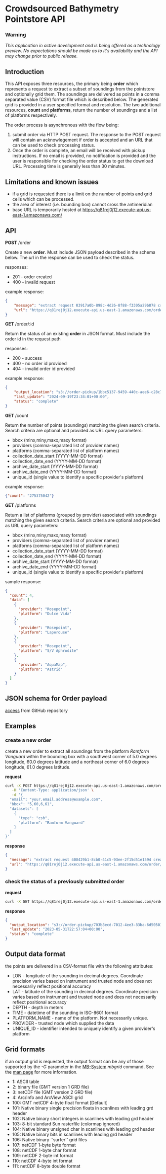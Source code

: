 # Crowdsourced Bathymetry Pointstore API

### Warning
*This application in active development and is being offered as a technology preview. No expectations should be made as to it's availability and the API may change prior to public release.*

## Introduction

This API exposes three resources, the primary being **order** which represents a request to extract a subset of soundings from the pointstore and optionally grid them. The soundings are delivered as points in a comma separated value (CSV) format file which is described below. The generated grid is provided in a user specified format and resolution. The two additional resources, **count** and **platforms**, return the number of soundings and a list of platforms respectively.

The order process is asynchronous with the flow being:

1. submit order via HTTP POST request. The response to the POST request will contain an acknowlegement if order is accepted and an URL that can be used to check processing status.
2. Once the order is complete, an email will be received with pickup instructions. If no email is provided, no notification is provided and the user is responsible for checking the order status to get the download URL. Processing time is generally less than 30 minutes.

## Limitations and known issues

* if a grid is requested there is a limit on the number of points and grid cells which can be processed.
* the area of interest (i.e. bounding box) cannot cross the antimeridian
* base URL is temporarily hosted at https://q81rej0j12.execute-api.us-east-1.amazonaws.com/

## API

**POST** /order

Create a new **order**. Must include JSON payload described in the schema below. The *url* in the response can be used to check the status.

responses:

* 201 - order created
* 400 - invalid request

example response:

```json
{
    "message": "extract request 03917a0b-898c-4d26-8f88-f3305a29b878 created.",
    "url": "https://q81rej0j12.execute-api.us-east-1.amazonaws.com/order/03917a0b-898c-4d26-8f88-f3305a29b878"
}
```

**GET** /order/:id

Return the status of an existing **order** in JSON format. Must include the order id in the request path

responses:

* 200 - success
* 400 - no order id provided
* 404 - invalid order id provided

example response:

```json
{
    "output_location": "s3://order-pickup/1bbc5137-9459-440c-aee6-c28c73af3f60.csv",
    "last_update": "2024-09-19T23:34:01+00:00",
    "status": "complete"
}
```

**GET** /count

Return the number of points (soundings) matching the given search criteria. Search criteria are optional and provided as URL query parameters:
 
* bbox (minx,miny,maxx,maxy format)
* providers (comma-separated list of provider names)
* platforms  (comma-separated list of platform names)
* collection_date_start (YYYY-MM-DD format)
* collection_date_end (YYYY-MM-DD format)
* archive_date_start (YYYY-MM-DD format)
* archive_date_end (YYYY-MM-DD format)
* unique_id (single value to identify a specific provider's platform)

example response:

```json 
{"count": "275375042"}
```

**GET** /platforms

Return a list of platforms (grouped by provider) associated with soundings matching the given search criteria. Search criteria are optional and provided as URL query parameters:
 
* bbox (minx,miny,maxx,maxy format)
* providers (comma-separated list of provider names)
* platforms  (comma-separated list of platform names)
* collection_date_start (YYYY-MM-DD format)
* collection_date_end (YYYY-MM-DD format)
* archive_date_start (YYYY-MM-DD format)
* archive_date_end (YYYY-MM-DD format)
* unique_id (single value to identify a specific provider's platform)

sample response:
```json
{
  "count": 4,
  "data": [
    {
      "provider": "Rosepoint",
      "platform": "Dulce Vida"
    },
    {
      "provider": "Rosepoint",
      "platform": "Laperouse"
    },
    {
      "provider": "Rosepoint",
      "platform": "S/V Aphrodite"
    },
    {
      "provider": "AquaMap",
      "platform": "Astrid"
    }
  ]
}
```

## JSON schema for Order payload
[access](https://raw.githubusercontent.com/CI-CMG/pointstore-api-docs/refs/heads/main/pointstore_payload_schema.json) from GitHub repository

## Examples

### create a new order

create a new order to extract all soundings from the platform *Ramform Vanguard* within the bounding box with a southwest corner of 5.0 degrees longitude, 60.0 degrees latitude and a northeast corner of 6.0 degrees longitude, 61.0 degrees latitude.

**request**

```bash
curl -X POST https://q81rej0j12.execute-api.us-east-1.amazonaws.com/order \
   -H 'Content-Type: application/json' \
   -d '{
  "email": "your.email.address@example.com",
  "bbox": "5,60,6,61",
  "datasets": [
    {
      "type": "csb",
      "platform": "Ramform Vanguard"
    }
  ]
}'
```

**response**

```json
{
  "message": "extract request 408429b1-8cb0-41c5-93ee-2f15d51e1594 created.",
  "url": "https://q81rej0j12.execute-api.us-east-1.amazonaws.com/order/408429b1-8cb0-41c5-93ee-2f15d51e1594"
}
```

### check the status of a previously submitted order

**request**

```bash
curl -X GET https://q81rej0j12.execute-api.us-east-1.amazonaws.com/order/408429b1-8cb0-41c5-93ee-2f15d51e1594
```

**response**

```json
{
  "output_location": "s3://order-pickup/703b8ecd-7012-4ee3-83ba-6d50501ba4a4.csv",
  "last_update": "2023-05-31T22:57:04+00:00",
  "status": "complete"
}
```

## Output data format

the points are delivered in a CSV-format file with the following attributes:

* LON - longitude of the sounding in decimal degrees. Coordinate precision varies based on instrument and trusted node and does not necessarily reflect positional accuracy	
* LAT - latitude of the sounding in decimal degrees. Coordinate precision varies based on instrument and trusted node and does not necessarily reflect positional accuracy
* DEPTH - depth in meters
* TIME - datetime of the sounding in ISO-8601 format
* PLATFORM_NAME - name of the platform. Not necessarily unique.
* PROVIDER - trusted node which supplied the data
* UNIQUE_ID - identifier intended to uniquely identify a given provider's platform
  
## Grid formats

if an output grid is requested, the output format can be any of those supported by the *-G* parameter in the [MB-System](https://www.mbari.org/technology/mb-system/) *mbgrid* command. See the [man page](https://www3.mbari.org/data/mbsystem/html/mbgrid.html) for more information.

* 1:   ASCII table
* 2:   binary file (GMT version 1 GRD file)
* 3:   netCDF file (GMT version 2 GRD file)
* 4:   Arc/Info and ArcView ASCII grid
* 100: GMT netCDF 4-byte float format [Default]
* 101: Native binary single precision floats in scanlines with leading grd header
* 102: Native binary short integers in scanlines with leading grd header
* 103: 8-bit standard Sun rasterfile (colormap ignored)
* 104: Native binary unsigned char in scanlines with leading grd header
* 105: Native binary bits in scanlines with leading grd header
* 106: Native binary ``surfer'' grid files
* 107: netCDF 1-byte byte format
* 108: netCDF 1-byte char format
* 109: netCDF 2-byte int format
* 110: netCDF 4-byte int format
* 111: netCDF 8-byte double format
